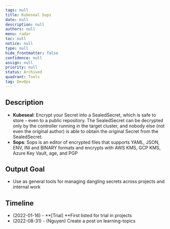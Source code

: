 ```yaml
---
tags: null
title: Kubeseal Sops
date: null
description: null
authors: null
menu: radar
toc: null
notice: null
type: null
hide_frontmatter: false
confidence: null
assign: null
priority: null
status: Archived
quadrant: Tools
tag: DevOps
---
```


## Description

* **Kubeseal**: Encrypt your Secret into a SealedSecret, which is safe to store - even to a public repository. The SealedSecret can be decrypted only by the controller running in the target cluster, and nobody else (not even the original author) is able to obtain the original Secret from the SealedSecret.
* **Sops**: Sops is an editor of encrypted files that supports YAML, JSON, ENV, INI and BINARY formats and encrypts with AWS KMS, GCP KMS, Azure Key Vault, age, and PGP

## Output Goal

* Use as general tools for managing dangling secrets across projects and internal work

## Timeline

* (2022-01-16) - **[Trial] **First listed for trial in projects
* (2022-08-31) - (Nguyen) Create a post on learning-topics